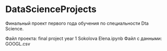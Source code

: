 # DataScienceProjects

Финальный проект первого года обучения по специальности Dta Science.

Файл проекта: final project year 1 Sokolova Elena.ipynb
Файл с данными: GOOGL.csv

